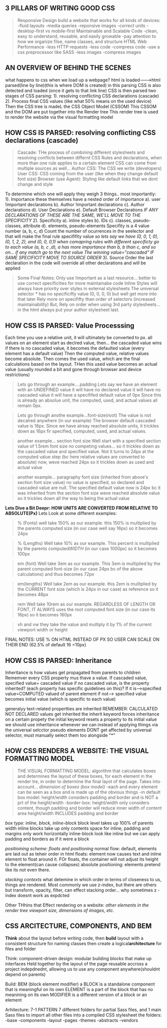 ## 3 PILLARS OF WRITING GOOD CSS
>Responsive Design
build a website that works for all kinds of devices:
-fluid layouts
-media queries
-reponsive images
-correct units
-desktop-first vs mobile-first
>Maintainable and Scalable Code
-clean, easy to understand, reusable, and easily growable
-pay attention to how we organize filse, name classes, and structure HTML
>Web Performance
-less  HTTP requests
-less code
-compress code
-use a css preprocessor like SASS
-less images
-compress images

## AN OVERVIEW OF BEHIND THE SCENES
what happens to css when we load up a webpage?
html is loaded--->html parsed(line by line)(this is where DOM is created)
in this parsing CSS is also detected and loaded (once it gets to that link line)
CSS is then parsed
two stages of CSS parsing: 
 1). resolving conflicting CSS declarations (cascade)
 2). Process final CSS values (like what 50% means on the used device)
Then the CSS tree is madeL the CSS Object Model (CSSOM)
This CSSOM and the DOM are put together into the Render tree
This render tree is used to render the website via the visual formatting model

## HOW CSS IS PARSED: resolving conflicting CSS declarations (cascade)
>Cascade: THe process of combining different stylesheets and resolving conflicts between differnt CSS Rules and declarations, when more than one rule applies to a certain element
CSS can come from multiple sources as well...
Author CSS: The CSS we write (developers)
User CSS: CSS coming from the user (like when they change default font size)
Browser (use Agent): Styling like default links that we dont change and style

To determine which one will apply they weigh 3 things..
most importantly: 
1). Importance
    these themselves have a nested order of importance
    a). user !important declarations
    b). Author !important declarations
    c). Author declarations
    d). User Declarations
    e). Default Browser Declarations
    *IF ANY DECLARATIONS OF THESE ARE THE SAME, WE'LL MOVE TO THE SPECIFICITY*
2). Specificity
    a). inline styles
    b). IDs
    c). classes, pseudo-classes, attribute
    d). elements, pseudo-elements
Specifity is a 4 value number (a, b, c, d)
Count the number of ocurrences in the seelector and that will make the final rule specififity value
*so lets say we have (0, 0, 1, 0), (0, 1, 2, 2), and (0, 0, 0,1)*
*when comapring rules with different specificty go to each value (a, b, c ,d),
a has more importance than b, b than c, and so on... if any match go to the next value*
*The winning value="cascaded"*
*IF SAME SPECIFICITY MOVE TO SOURCE ORDER*
3). Source Order
the last declaration in the code will override all other declarations and will be applied

>Some Final Notes:
Only use !important as a last resource... better to use correct specificities for more maintainabe code
Inline Styles will always have priority over styles in external stylesheets
The universal selector * has no specificifty value (0, 0, 0, 0) but well get more into that later
Rely more on specififty than order of selectors (increased maintainability)
But, Rely on order when using 3rd party stylesheets... in the html always put your author stylesheet last.

## HOW CSS IS PARSED: Value Processsing
Each time you use a relative unit, it will ultimately be converted to px.
all values on an element start as declred value, then... the cascaded value wins
if there is no cascaded value, it becomes the defaulted value (every element has a default value)
Then the computed value, relative values become absolute.
Then comes the used value, which are the final calculations based on the layout.
THen this used value becomes an actual value (usually rounded a bit and gone through browser and device restrictions)

>Lets go through an example....padding
Lets say we have an element with an UNDEFINED value
it will have no declared value
it will have no cascaded value
it will have a specififed default value of 0px
Since this is already an absolue unit, the computed, used, and actual values all remain 0px.

>Lets go through anothe example...font-size(root)
The value is not decalred anywhere (in our example)
The browser default cascaded value is 16px. Since we have alreay reached absolute units, it trickles down as 16px fir specified, computed, used, and actual values.

>another example... section font size
Well start with a specified section value of 1.5rem font size
no competing values... so it trickles down as the cascaded value and specified value.
Not it turns to 24px at the computed value step (bc here relative values are converted to absolute)
now, weve reached 24px so it trickles down as used and actual value

>another example... paragraphy font size (inherited from above's section font size value)
no value is specified, so declared and cascaded value are null.
The specified default value now is 24px bc it was inherited from the section font size
weve reached absolute value so it trickles down all the way to being the actual value

**Lets Dive a Bit Deepr: HOW UNITS ARE CONVERTED FROM RELATIVE TO ABSOLUTE(Px)**
Lets Look at some different examples:
>% (Fonts)
well take 150% as our example.
this 150% is multiplied by the parents computed size (in our case well say 16px) so it becomes 24px

>% (Lengths)
Well take 10% as our example.
This percent is multiplied by the parents computed*WIDTH* (in our case 1000px) so it becomes 100px

>em (font)
Well take 3em as our example.
This 3em is multiplied by the parent computed font-size (in our case 24px bc of the above calculations) and thus becomes 72px

>em(lengths)
Well take 2em as our example.
this 2em is mulitplied by the CURRENT font size (which is 24px in our case) as reference so it becomes 48px

>rem
Well take 10rem as our example.
REGARDLESS OF LENGTH OR FONT, IT ALWAYS uses the root computed font size (in our case its 16px) so it becomes 160px

>vh and vw 
they take the value and multiply it by 1% of the current viewport width or height

FINAL NOTES: USE % ON HTML INSTEAD OF PX SO USER CAN SCALE ON THEIR END (62.5% of default 16 =10px)

## HOW CSS IS PARSED: Inheritance
Inheritance is how values get propagated from parents to children
Rememver every CSS property mus thave a value.
If cascaded value, specified value= cascaded value
if no cascaded value, is the property inherited? (each property has specific guidelines on this)?
If it is-->specified value=COMPUTED valued of parent element
if not--> specified value becomes initial value (which is specific to each value)

generalyy text-related propertties are inherited
REMEMBER: CALCULATED NOT DECLARED values get inherited
the inherit keyword forces inheritance on a certain propety
the initial keyword resets a property to its initial value
we should use inheritance whenever we can instead of applying things via the universal selcctor
pseudo elements DONT get affected by universal selector, must manually select them too alongside "*"

## HOW CSS RENDERS A WEBSITE: THE VISUAL FORMATTING MODEL
>THE VISUAL FORMATTING MODEL: algorithm that calculates boxes and determines the layout of these boxes, for each element in the render tre, in order to determine the final layot of the page.
Takes into account...
*dimension of boxes (box model)*
-each and every element can be seen as a box and is made up of the obvious things
-in default box model: height/width considers padding and border and is NOT a prt of the height/width
-border-box: height/width only considers content, though padding and border will reduce inner width of content area
height/width INCLUDES padding and border

*box type: inline, block, inline-block*
block level takes up 100% of parents width
inline blocks take up only contents space
for inline, padding and margins only work horizontally
inline-block look like inline but we can apply padding and borders as if it were a block

*positioining scheme: floats and positioning*
normal flow: default, elements are laid out as teheir order in html
floats: element now causes text and inline element to float around it.
FOr floats, the container will not adjust its height to the element(can cause collapses)
absolute positioning: elements pretend like its not even there.

*stacking contexts*
what detemine in which order  in terms of closeness to us, things are rendered.
Most commonly we use z-index, but there are others
but transform, opacity, filter, can effect stacking order... why sometimes z -index doesnt work as expdcted

Other THhins that Effect rendering on a website:
*other elements in the render tree*
*viewport size, dimensions of images, etc.*

## CSS ARCITECTURE, COMPONENTS, AND BEM
**Think** about the layout before writing code, then **build** layout with a consistent structure for naming classes then create a logical**architecture** for files and folder

Think:
component-driven design: 
modular building blocks that make up interfaces
Held together by the layout of the page
reusable accross a project
indepdnednt, allowing us to use any component anywhere(shouldnt depend on parents)

Build:
BEM (block element modifier)
a BLOCK is a standalone component that is meaningful on its own
ELEMENT is a part of the block that has no meanining on its own
MODIFIER is a different version of a block or an element

Arhitecture:
7-1 PATTERN
7 different folders for partial Sass files, and 1 main Sass files to import all other files into a compiled CSS stylesheet
the folders:
-base
-components
-layout
-pages
-themes
-abstracts
-vendors